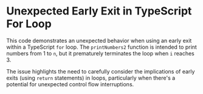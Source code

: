 # Unexpected Early Exit in TypeScript For Loop

This code demonstrates an unexpected behavior when using an early exit within a TypeScript `for` loop.  The `printNumbers2` function is intended to print numbers from 1 to `n`, but it prematurely terminates the loop when `i` reaches 3.

The issue highlights the need to carefully consider the implications of early exits (using `return` statements) in loops, particularly when there's a potential for unexpected control flow interruptions.